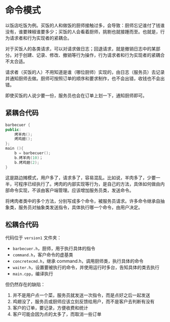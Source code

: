 # 命令模式

以饭店吃饭为例。买饭的人和做饭的厨师接触过多，会导致：厨师忘记谁付了钱谁没有，谁要辣椒谁要多少；买饭的人会看着厨师，挑剔也就接踵而至。也就是，行为请求者和行为实现者的紧耦合。

对于买饭人的各类请求，可以对请求做日志；回退请求，就是撤销日志中的某部分。对于创建、记录、修改、撤销等行为操作，行为请求者和行为实现者的紧耦合不太合适。

请求者（买饭的人）不用知道是谁（哪位厨师）实现的，由日志（服务员）去记录并通知厨师去做。厨师可按照订单的顺序和要求制作，也不会出错，收钱也不会出错。

即使买饭的人说少要一份，服务员也会在订单上划一下，通知厨师即可。

## 紧耦合代码

```cpp
barbecuer {
public:
    烤羊肉();
    烤鸡翅();
};
main (){
    b = barbecuer();
    b.烤羊肉(10)；
    b.烤鸡翅(2);
}
```

这是路边摊模式，用户多了，请求多了，容易混乱。比如说，羊肉多了，少要一半，可程序已经执行了。烤肉的内部实现等行为，是自己的方法，具体如何做由内部命令实现，不该由客户端管理。应该增加服务员类，发送命令。

将烤肉者类中的多个方法，分别写成多个命令，被服务员请求。许多命令继承自抽象类，服务员对抽象类发送指令，具体执行哪一个命令，由用户决定。

## 松耦合代码

代码位于 `version1` 文件夹：
- `barbecuer.h`，厨师，用于执行具体的指令
- `command.h`，客户命令的虚基类
- `concretecmd.h`，继承 command.h，调用厨师类，执行具体的命令
- `waiter.h`，设置要被执行的命令，并使用运行时多台，告知具体的类去执行
- `main.cpp`，编译执行

但仍然存在的缺陷：
1. 并不是用户点一个菜，服务员就发送一次指令，而是点好之后一起发送
2. 鸡翅没了，服务员或厨师应该立刻反馈给用户，而不是客户去判断有没有
3. 客户的订单，要记录，方便收费和统计
4. 客户可能会因为点的太多了，而取消一些订单
